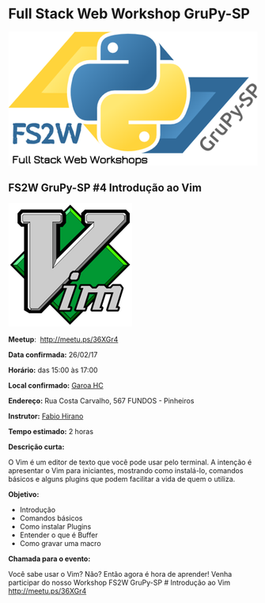# Full Stack Web Workshop GruPy-SP

![fs2w](img/fs2w.png)

## FS2W GruPy-SP #4 Introdução ao Vim

<img src="img/vim.png" alt="" width="250px">

**Meetup**: <img src="https://a248.e.akamai.net/secure.meetupstatic.com/photos/event/8/f/1/d/highres_454596637.jpeg" alt="" height="30px"> http://meetu.ps/36XGr4


**Data confirmada:** 26/02/17

**Horário:** das 15:00 às 17:00

**Local confirmado:** [Garoa HC](https://garoa.net.br/wiki/P%C3%A1gina_principal)

**Endereço:** Rua Costa Carvalho, 567 FUNDOS - Pinheiros

**Instrutor:** [Fabio Hirano](https://garoa.net.br/wiki/Usu%C3%A1rio:Fabiohirano)

**Tempo estimado:** 2 horas

**Descrição curta:**

O Vim é um editor de texto que você pode usar pelo terminal. A intenção é apresentar o Vim para iniciantes, mostrando como instalá-lo, comandos básicos e alguns plugins que podem facilitar a vida de quem o utiliza.

**Objetivo:**

* Introdução
* Comandos básicos
* Como instalar Plugins
* Entender o que é Buffer
* Como gravar uma macro

**Chamada para o evento:**

Você sabe usar o Vim? Não? Então agora é hora de aprender! Venha participar do nosso Workshop FS2W GruPy-SP # Introdução ao Vim http://meetu.ps/36XGr4